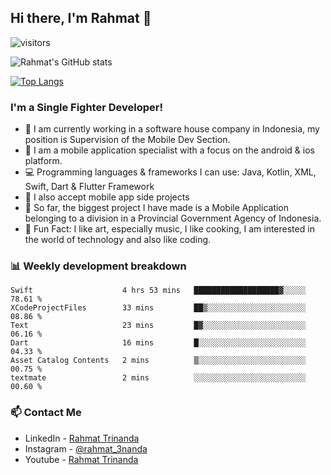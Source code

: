 ## Hi there, I'm Rahmat 👋
![visitors](https://visitor-badge.glitch.me/badge?page_id=https://github.com/rahmat3nanda/)

![Rahmat's GitHub stats](https://github-readme-stats.vercel.app/api?username=rahmat3nanda&count_private=true&show_icons=true&theme=radical)

[![Top Langs](https://github-readme-stats.vercel.app/api/top-langs/?username=rahmat3nanda&show_icons=true&theme=radical&layout=compact)](https://github.com/rahmat3nanda/github-readme-stats)

### I'm a Single Fighter Developer!
- :office: I am currently working in a software house company in Indonesia, my position is Supervision of the Mobile Dev Section.
- :iphone: I am a mobile application specialist with a focus on the android & ios platform.
- :computer: Programming languages & frameworks I can use: Java, Kotlin, XML, Swift, Dart & Flutter Framework
- :handshake: I also accept mobile app side projects
- :police_car: So far, the biggest project I have made is a Mobile Application belonging to a division in a Provincial Government Agency of Indonesia.
- :notebook: Fun Fact: I like art, especially music, I like cooking, I am interested in the world of technology and also like coding.

### 📊 Weekly development breakdown

<!--START_SECTION:waka-->

```text
Swift                    4 hrs 53 mins   ███████████████████▓░░░░░   78.61 %
XCodeProjectFiles        33 mins         ██▒░░░░░░░░░░░░░░░░░░░░░░   08.86 %
Text                     23 mins         █▓░░░░░░░░░░░░░░░░░░░░░░░   06.16 %
Dart                     16 mins         █░░░░░░░░░░░░░░░░░░░░░░░░   04.33 %
Asset Catalog Contents   2 mins          ▒░░░░░░░░░░░░░░░░░░░░░░░░   00.75 %
textmate                 2 mins          ░░░░░░░░░░░░░░░░░░░░░░░░░   00.60 %
```

<!--END_SECTION:waka-->

### 📫 Contact Me
- LinkedIn - [Rahmat Trinanda](https://www.linkedin.com/in/rahmat-trinanda/)
- Instagram - [@rahmat_3nanda](https://www.instagram.com/rahmat_3nanda/)
- Youtube - [Rahmat Trinanda](https://www.youtube.com/channel/UCmhq5_o2cDpYsTtBl24XEAw)
